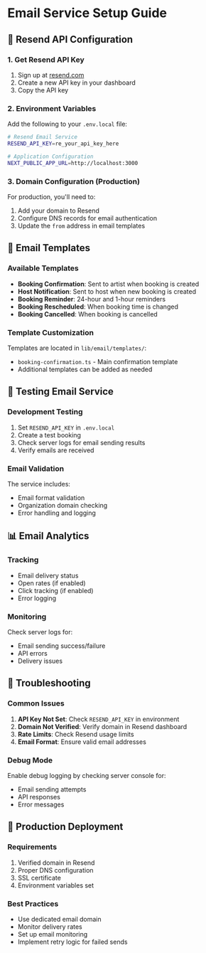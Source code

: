 # Email Service Setup Guide

## 📧 Resend API Configuration

### 1. Get Resend API Key
1. Sign up at [resend.com](https://resend.com)
2. Create a new API key in your dashboard
3. Copy the API key

### 2. Environment Variables
Add the following to your `.env.local` file:

```bash
# Resend Email Service
RESEND_API_KEY=re_your_api_key_here

# Application Configuration
NEXT_PUBLIC_APP_URL=http://localhost:3000
```

### 3. Domain Configuration (Production)
For production, you'll need to:
1. Add your domain to Resend
2. Configure DNS records for email authentication
3. Update the `from` address in email templates

## 🎨 Email Templates

### Available Templates
- **Booking Confirmation**: Sent to artist when booking is created
- **Host Notification**: Sent to host when new booking is created
- **Booking Reminder**: 24-hour and 1-hour reminders
- **Booking Rescheduled**: When booking time is changed
- **Booking Cancelled**: When booking is cancelled

### Template Customization
Templates are located in `lib/email/templates/`:
- `booking-confirmation.ts` - Main confirmation template
- Additional templates can be added as needed

## 🧪 Testing Email Service

### Development Testing
1. Set `RESEND_API_KEY` in `.env.local`
2. Create a test booking
3. Check server logs for email sending results
4. Verify emails are received

### Email Validation
The service includes:
- Email format validation
- Organization domain checking
- Error handling and logging

## 📊 Email Analytics

### Tracking
- Email delivery status
- Open rates (if enabled)
- Click tracking (if enabled)
- Error logging

### Monitoring
Check server logs for:
- Email sending success/failure
- API errors
- Delivery issues

## 🔧 Troubleshooting

### Common Issues
1. **API Key Not Set**: Check `RESEND_API_KEY` in environment
2. **Domain Not Verified**: Verify domain in Resend dashboard
3. **Rate Limits**: Check Resend usage limits
4. **Email Format**: Ensure valid email addresses

### Debug Mode
Enable debug logging by checking server console for:
- Email sending attempts
- API responses
- Error messages

## 🚀 Production Deployment

### Requirements
1. Verified domain in Resend
2. Proper DNS configuration
3. SSL certificate
4. Environment variables set

### Best Practices
- Use dedicated email domain
- Monitor delivery rates
- Set up email monitoring
- Implement retry logic for failed sends





